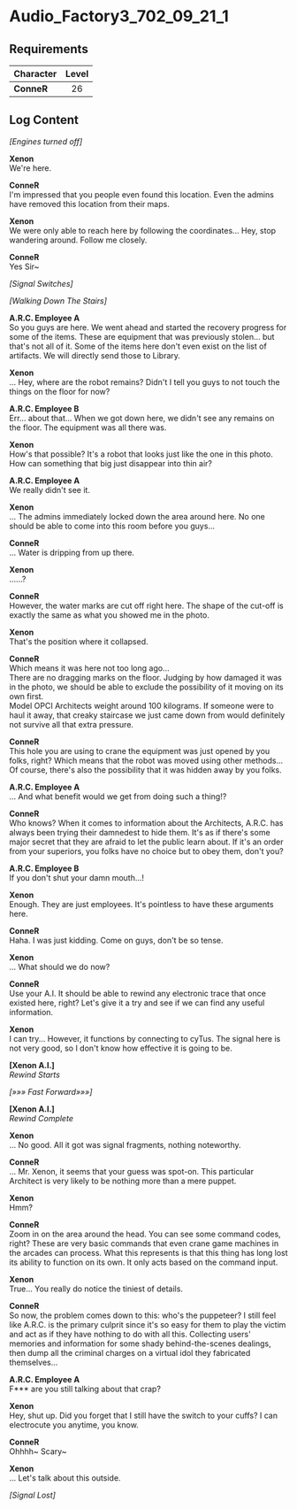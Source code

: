 # Audio_Factory3_702_09_21_1
## Requirements
|Character |Level|
|----------|:---:|
|**ConneR**| 26  |

## Log Content
*\[Engines turned off\]*

**Xenon**<br>
We're here.

**ConneR**<br>
I'm impressed that you people even found this location. Even the admins have removed this location from their maps.

**Xenon**<br>
We were only able to reach here by following the coordinates... Hey, stop wandering around. Follow me closely.

**ConneR**<br>
Yes Sir\~

*[Signal Switches]*

*\[Walking Down The Stairs\]*

**A.R.C. Employee A**<br>
So you guys are here. We went ahead and started the recovery progress for some of the items. These are equipment that was previously stolen... but that's not all of it. Some of the items here don't even exist on the list of artifacts. We will directly send those to Library.

**Xenon**<br>
... Hey, where are the robot remains? Didn't I tell you guys to not touch the things on the floor for now?

**A.R.C. Employee B**<br>
Err... about that... When we got down here, we didn't see any remains on the floor. The equipment was all there was.

**Xenon**<br>
How's that possible? It's a robot that looks just like the one in this photo. How can something that big just disappear into thin air?

**A.R.C. Employee A**<br>
We really didn't see it.

**Xenon**<br>
... The admins immediately locked down the area around here. No one should be able to come into this room before you guys...

**ConneR**<br>
... Water is dripping from up there.

**Xenon**<br>
......?

**ConneR**<br>
However, the water marks are cut off right here. The shape of the cut\-off is exactly the same as what you showed me in the photo.

**Xenon**<br>
That's the position where it collapsed.

**ConneR**<br>
Which means it was here not too long ago...<br>
There are no dragging marks on the floor. Judging by how damaged it was in the photo, we should be able to exclude the possibility of it moving on its own first. <br>
Model OPCI Architects weight around 100 kilograms. If someone were to haul it away, that creaky staircase we just came down from would definitely not survive all that extra pressure.

**ConneR**<br>
This hole you are using to crane the equipment was just opened by you folks, right? Which means that the robot was moved using other methods... Of course, there's also the possibility that it was hidden away by you folks.

**A.R.C. Employee A**<br>
... And what benefit would we get from doing such a thing!?

**ConneR**<br>
Who knows? When it comes to information about the Architects, A.R.C. has always been trying their damnedest to hide them. It's as if there's some major secret that they are afraid to let the public learn about. If it's an order from your superiors, you folks have no choice but to obey them, don't you?

**A.R.C. Employee B**<br>
If you don't shut your damn mouth...!

**Xenon**<br>
Enough. They are just employees. It's pointless to have these arguments here.

**ConneR**<br>
Haha. I was just kidding. Come on guys, don't be so tense.

**Xenon**<br>
... What should we do now?

**ConneR**<br>
Use your A.I. It should be able to rewind any electronic trace that once existed here, right? Let's give it a try and see if we can find any useful information.

**Xenon**<br>
I can try... However, it functions by connecting to cyTus. The signal here is not very good, so I don't know how effective it is going to be.

**[Xenon A.I.]**<br>
*Rewind Starts*

*[»»» Fast Forward»»»]*

**[Xenon A.I.]**<br>
*Rewind Complete*

**Xenon**<br>
... No good. All it got was signal fragments, nothing noteworthy.

**ConneR**<br>
... Mr. Xenon, it seems that your guess was spot\-on. This particular Architect is very likely to be nothing more than a mere puppet.

**Xenon**<br>
Hmm?

**ConneR**<br>
Zoom in on the area around the head. You can see some command codes, right? These are very basic commands that even crane game machines in the arcades can process. What this represents is that this thing has long lost its ability to function on its own. It only acts based on the command input.

**Xenon**<br>
True... You really do notice the tiniest of details.

**ConneR**<br>
So now, the problem comes down to this: who's the puppeteer? I still feel like A.R.C. is the primary culprit since it's so easy for them to play the victim and act as if they have nothing to do with all this. Collecting users' memories and information for some shady behind\-the\-scenes dealings, then dump all the criminal charges on a virtual idol they fabricated themselves...

**A.R.C. Employee A**<br>
F\*\*\* are you still talking about that crap?

**Xenon**<br>
Hey, shut up. Did you forget that I still have the switch to your cuffs? I can electrocute you anytime, you know.

**ConneR**<br>
Ohhhh\~ Scary\~

**Xenon**<br>
... Let's talk about this outside.

*[Signal Lost]*